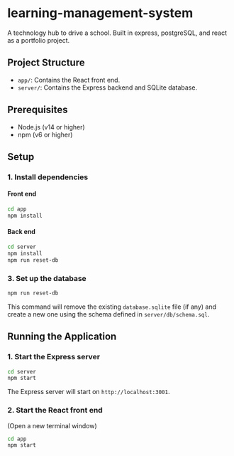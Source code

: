 # learning-management-system

A technology hub to drive a school. Built in express, postgreSQL, and react as a portfolio project.

## Project Structure

- `app/`: Contains the React front end.
- `server/`: Contains the Express backend and SQLite database.

## Prerequisites

- Node.js (v14 or higher)
- npm (v6 or higher)

## Setup

### 1. Install dependencies

#### Front end

```sh
cd app
npm install
```

#### Back end

```sh
cd server
npm install
npm run reset-db
```

### 3. Set up the database

```sh
npm run reset-db
```

This command will remove the existing `database.sqlite` file (if any) and create a new one using the schema defined in `server/db/schema.sql`.

## Running the Application

### 1. Start the Express server

```sh
cd server
npm start
```

The Express server will start on `http://localhost:3001`.

### 2. Start the React front end

(Open a new terminal window)

```sh
cd app
npm start
```
